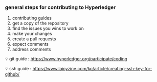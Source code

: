 

### general steps for contributing to Hyperledger

1. contributing guides
2. get a copy of the repository
3. find the issues you wins to work on
4. make your changes
5. create a pull requests
6. expect comments
7. address comments





:bulb: git guide : https://www.hyperledger.org/participate/coding

:bulb: ssh guide : https://www.lainyzine.com/ko/article/creating-ssh-key-for-github/